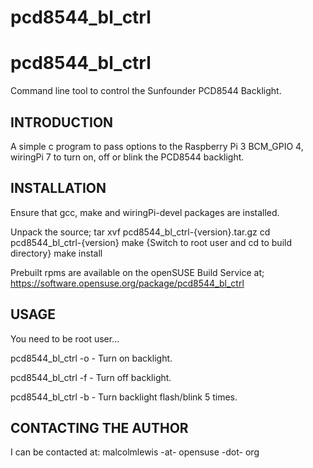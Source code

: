 # pcd8544_bl_ctrl
pcd8544_bl_ctrl
=====================
Command line tool to control the Sunfounder PCD8544 Backlight.

INTRODUCTION
---------------------
A simple c program to pass options to the Raspberry Pi 3
BCM_GPIO 4, wiringPi 7 to turn on, off or blink the PCD8544 backlight.

INSTALLATION
---------------------
Ensure that gcc, make and wiringPi-devel packages are installed.

Unpack the source;
tar xvf pcd8544_bl_ctrl-{version}.tar.gz
cd pcd8544_bl_ctrl-{version}
make
{Switch to root user and cd to build directory}
make install

Prebuilt rpms are available on the openSUSE Build Service at;
https://software.opensuse.org/package/pcd8544_bl_ctrl

USAGE
---------------------
You need to be root user...

pcd8544_bl_ctrl -o - Turn on backlight.

pcd8544_bl_ctrl -f - Turn off backlight.

pcd8544_bl_ctrl -b - Turn backlight flash/blink 5 times.

CONTACTING THE AUTHOR
---------------------
I can be contacted at: malcolmlewis -at- opensuse -dot- org
